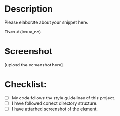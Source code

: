 # Description

Please elaborate about your snippet here.

Fixes # (issue_no)

# Screenshot

[upload the screenshot here]

# Checklist:

- [ ] My code follows the style guidelines of this project.
- [ ] I have followed correct directory structure.
- [ ] I have attached screenshot of the element.

